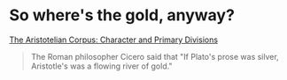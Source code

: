 # So where's the gold, anyway?

[The Aristotelian Corpus: Character and Primary Divisions](https://plato.stanford.edu/entries/aristotle/)
>The Roman philosopher Cicero said that "If Plato's prose was silver, Aristotle's was a flowing river of gold."
